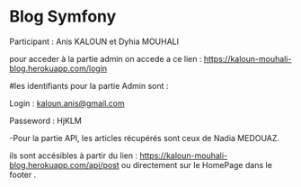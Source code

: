 # Blog Symfony 
Participant : Anis KALOUN et Dyhia MOUHALI

pour acceder à la partie admin on accede a ce lien : 
https://kaloun-mouhali-blog.herokuapp.com/login

#les identifiants pour la partie Admin sont :

Login : kaloun.anis@gmail.com

Passeword : HjKLM

-Pour la partie API, les articles récupérés sont ceux de Nadia MEDOUAZ.

ils sont accésibles à partir du lien : https://kaloun-mouhali-blog.herokuapp.com/api/post ou directement sur le HomePage dans le footer .
